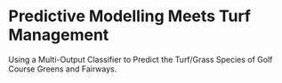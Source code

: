# Predictive Modelling Meets Turf Management
Using a Multi-Output Classifier to Predict the Turf/Grass Species of Golf Course Greens and Fairways.

